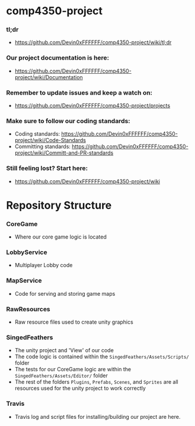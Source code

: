 # comp4350-project

### tl;dr
* https://github.com/Devin0xFFFFFF/comp4350-project/wiki/tl;dr

### Our project documentation is here:
* https://github.com/Devin0xFFFFFF/comp4350-project/wiki/Documentation

### Remember to update issues and keep a watch on:
* https://github.com/Devin0xFFFFFF/comp4350-project/projects

### Make sure to follow our coding standards:
* Coding standards: https://github.com/Devin0xFFFFFF/comp4350-project/wiki/Code-Standards
* Committing standards: https://github.com/Devin0xFFFFFF/comp4350-project/wiki/Committ-and-PR-standards

### Still feeling lost? Start here:
* https://github.com/Devin0xFFFFFF/comp4350-project/wiki

# Repository Structure
### CoreGame
* Where our core game logic is located
### LobbyService
* Multiplayer Lobby code
### MapService
* Code for serving and storing game maps
### RawResources
* Raw resource files used to create unity graphics
### SingedFeathers
* The unity project and 'View' of our code
* The code logic is contained within the `SingedFeathers/Assets/Scripts/` folder
* The tests for our CoreGame logic are within the `SingedFeathers/Assets/Editor/` folder
* The rest of the folders `Plugins`, `Prefabs`, `Scenes`, and `Sprites` are all resources used for the unity project to work correctly
### Travis
* Travis log and script files for installing/building our project are here.
